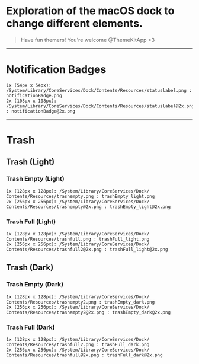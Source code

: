 
# Exploration of the macOS dock to change different elements.

> Have fun themers! You're welcome @ThemeKitApp <3

---

# Notification Badges

```
1x (54px x 54px): ‎⁨/System⁩/Library⁩/CoreServices⁩/Dock⁩/Contents⁩/Resources⁩/statuslabel.png : notificationBadge.png
2x (108px x 108px): ‎⁨/System⁩/Library⁩/CoreServices⁩/Dock⁩/Contents⁩/Resources⁩/statuslabel@2x.png : notificationBadge@2x.png
```

---

# Trash

## Trash (Light)

### Trash Empty (Light)

```
1x (128px x 128px): /⁨System⁩/⁨Library⁩/⁨CoreServices⁩/⁨Dock⁩/⁨Contents⁩/Resources/trashempty.png : trashEmpty_light.png
2x (256px x 256px): /⁨System⁩/⁨Library⁩/⁨CoreServices⁩/⁨Dock⁩/⁨Contents⁩/Resources/trashempty@2x.png : trashEmpty_light@2x.png
```

### Trash Full (Light)

```
1x (128px x 128px): /⁨System⁩/⁨Library⁩/⁨CoreServices⁩/⁨Dock⁩/⁨Contents⁩/Resources/trashfull.png : trashFull_light.png
2x (256px x 256px): /⁨System⁩/⁨Library⁩/⁨CoreServices⁩/⁨Dock⁩/⁨Contents⁩/Resources/trashfull2@2x.png : trashFull_light@2x.png
```

## Trash (Dark)

### Trash Empty (Dark)

```
1x (128px x 128px): /⁨System⁩/⁨Library⁩/⁨CoreServices⁩/⁨Dock⁩/⁨Contents⁩/Resources/trashempty2.png : trashEmpty_dark.png
2x (256px x 256px): /⁨System⁩/⁨Library⁩/⁨CoreServices⁩/⁨Dock⁩/⁨Contents⁩/Resources/trashempty2@2x.png : trashEmpty_dark@2x.png
```

### Trash Full (Dark)

```
1x (128px x 128px): /⁨System⁩/⁨Library⁩/⁨CoreServices⁩/⁨Dock⁩/⁨Contents⁩/Resources/trashfull2.png : trashFull_dark.png
2x (256px x 256px): /⁨System⁩/⁨Library⁩/⁨CoreServices⁩/⁨Dock⁩/⁨Contents⁩/Resources/trashfull@2x.png : trashFull_dark@2x.png
```
